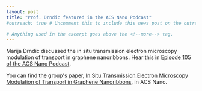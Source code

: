 ```yaml
---
layout: post
title: "Prof. Drndic featured in the ACS Nano Podcast"
#outreach: true # Uncomment this to include this news post on the outreach page.

# Anything used in the excerpt goes above the <!--more--> tag.
---
```


Marija Drndic discussed the in situ transmission electron microscopy modulation of transport in graphene nanoribbons. Hear this in <a href="http://pubs.acs.org/page/ancac3/audio/index.html">Episode 105 of the ACS Nano Podcast</a>.

You can find the group's paper, <a href="http://pubs.acs.org/doi/abs/10.1021/acsnano.6b01419">In Situ Transmission Electron Microscopy Modulation of Transport in Graphene Nanoribbons</a>, in ACS Nano.

<!--more-->

